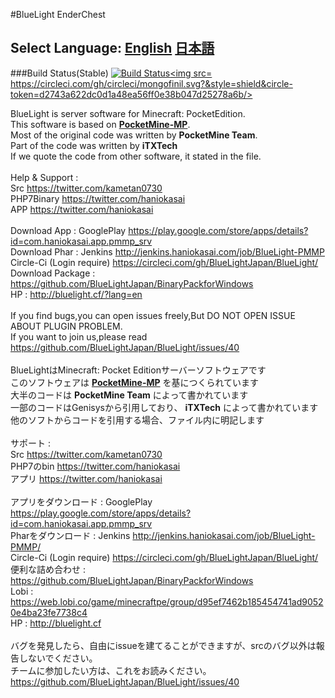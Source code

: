 ﻿#BlueLight EnderChest
## Select Language: [English](#ENG) [日本語](#JPN)

###Build Status(Stable) [![Build Status](http://jenkins.haniokasai.com/buildStatus/icon?job=BlueLight-PMMP)](http://jenkins.haniokasai.com/job/BlueLight-PMMP/ "Jenkins ")<a href="https://circleci.com/gh/BlueLightJapan/BlueLight/"><img src= https://circleci.com/gh/circleci/mongofinil.svg?&style=shield&circle-token=d2743a622dc0d1a48ea56ff0e38b047d25278a6b/></a>

<a name="ENG"></a>
BlueLight is server software for Minecraft: PocketEdition.<br>
This software is based on **[PocketMine-MP](https://github.com/PocketMine/PocketMine-MP)**.<br>
Most of the original code was written by **PocketMine Team**.<br>
Part of the code was written by **iTXTech**<br>
If we quote the code from other software, it stated in the file.<br>
<br>
Help & Support :<br>
Src https://twitter.com/kametan0730<br>
PHP7Binary https://twitter.com/haniokasai<br>
APP https://twitter.com/haniokasai<br>
<br>
Download App : GooglePlay https://play.google.com/store/apps/details?id=com.haniokasai.app.pmmp_srv</br>
Download Phar : Jenkins  http://jenkins.haniokasai.com/job/BlueLight-PMMP<br>
Circle-Ci (Login require) https://circleci.com/gh/BlueLightJapan/BlueLight/ <br>
Download Package : https://github.com/BlueLightJapan/BinaryPackforWindows<br>
HP : http://bluelight.cf/?lang=en<br>
<br>If you find bugs,you can open issues freely,But DO NOT OPEN ISSUE ABOUT PLUGIN PROBLEM.
<br>
If you want to join us,please read https://github.com/BlueLightJapan/BlueLight/issues/40
<br>
<br>
<a name="JPN"></a>
BlueLightはMinecraft: Pocket Editionサーバーソフトウェアです<br>
このソフトウェアは **[PocketMine-MP](http://github.com/PocketMine/PocketMine-MP)** を基につくられています<br>
大半のコードは **PocketMine Team** によって書かれています<br>
一部のコードはGenisysから引用しており、 **iTXTech** によって書かれています<br>
他のソフトからコードを引用する場合、ファイル内に明記します<br>
<br>
サポート :</br>
Src https://twitter.com/kametan0730</br>
PHP7のbin https://twitter.com/haniokasai<br>
アプリ https://twitter.com/haniokasai<br>
<br>
アプリをダウンロード : GooglePlay https://play.google.com/store/apps/details?id=com.haniokasai.app.pmmp_srv</br>
Pharをダウンロード : Jenkins http://jenkins.haniokasai.com/job/BlueLight-PMMP/<br>
Circle-Ci (Login require) https://circleci.com/gh/BlueLightJapan/BlueLight/<br>
便利な詰め合わせ : https://github.com/BlueLightJapan/BinaryPackforWindows<br>
Lobi : https://web.lobi.co/game/minecraftpe/group/d95ef7462b185454741ad90520e4ba23fe7738c4<br>
HP : http://bluelight.cf<br>
<br>バグを発見したら、自由にissueを建てることができますが、srcのバグ以外は報告しないでください。
<br>
チームに参加したい方は、これをお読みください。https://github.com/BlueLightJapan/BlueLight/issues/40
<br>
<br>
